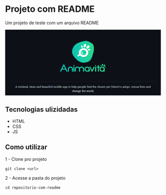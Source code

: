 # Projeto com README
Um projeto de teste com um arquivo README 

[<img src="./Tela.gif" alt="gif da tela inicial do projeto xyz">](https://github.com/adam-p/markdown-here/wiki/Markdown-Cheatsheet)

## Tecnologias ulizidadas
- HTML
- CSS
- JS

## Como utilizar

1 - Clone pro projeto
```
git clone <url>
```

2 - Acesse a pasta do projeto
```
cd repositorio-com-readme
```
